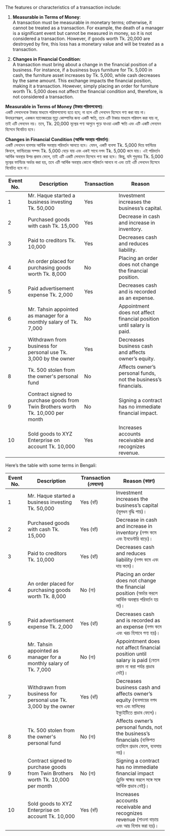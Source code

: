 The features or characteristics of a transaction include:

1. **Measurable in Terms of Money**:  
   A transaction must be measurable in monetary terms; otherwise, it cannot be treated as a transaction. For example, the death of a manager is a significant event but cannot be measured in money, so it is not considered a transaction. However, if goods worth Tk. 20,000 are destroyed by fire, this loss has a monetary value and will be treated as a transaction.

2. **Changes in Financial Condition**:  
   A transaction must bring about a change in the financial position of a business. For instance, if a business buys furniture for Tk. 5,000 in cash, the furniture asset increases by Tk. 5,000, while cash decreases by the same amount. This exchange impacts the financial position, making it a transaction. However, simply placing an order for furniture worth Tk. 5,000 does not affect the financial condition and, therefore, is not considered a transaction.



 **Measurable in Terms of Money (টাকার পরিমাপযোগ্য)**:  
   একটি লেনদেনকে টাকার মাধ্যমে পরিমাপযোগ্য হতে হবে; না হলে এটি লেনদেন হিসেবে গণ্য করা যায় না। উদাহরণস্বরূপ, একজন ম্যানেজারের মৃত্যু কোম্পানির জন্য একটি ক্ষতি, তবে এটি টাকার মাধ্যমে পরিমাপ করা যায় না, তাই এটি লেনদেন নয়। তবে, Tk. 20,000 মূল্যের পণ্য আগুনে পুড়ে যাওয়া একটি ক্ষতি এবং এটি একটি লেনদেন হিসেবে বিবেচিত হবে।

**Changes in Financial Condition (আর্থিক অবস্থায় পরিবর্তন)**:  
   একটি লেনদেন ব্যবসার আর্থিক অবস্থায় পরিবর্তন আনতে হবে। যেমন, একটি ব্যবসা Tk. 5,000 দিয়ে ফার্নিচার কিনলে, ফার্নিচারের সম্পদ Tk. 5,000 বেড়ে যায় এবং একই সাথে নগদ Tk. 5,000 কমে যায়। এই পরিবর্তন আর্থিক অবস্থার উপর প্রভাব ফেলে, তাই এটি একটি লেনদেন হিসেবে গণ্য করা হবে। কিন্তু, যদি শুধুমাত্র Tk. 5,000 মূল্যের ফার্নিচার অর্ডার করা হয়, তবে এটি আর্থিক অবস্থায় কোনো পরিবর্তন আনবে না এবং তাই এটি লেনদেন হিসেবে বিবেচিত হবে না।




| Event No. | Description                                                                                     | Transaction | Reason                                                                                                 |
|-----------|-------------------------------------------------------------------------------------------------|-------------|--------------------------------------------------------------------------------------------------------|
| 1         | Mr. Haque started a business investing Tk. 50,000                                               | Yes         | Investment increases the business’s capital.                                                           |
| 2         | Purchased goods with cash Tk. 15,000                                                            | Yes         | Decrease in cash and increase in inventory.                                                            |
| 3         | Paid to creditors Tk. 10,000                                                                    | Yes         | Decreases cash and reduces liability.                                                                  |
| 4         | An order placed for purchasing goods worth Tk. 8,000                                            | No          | Placing an order does not change the financial position.                                               |
| 5         | Paid advertisement expense Tk. 2,000                                                            | Yes         | Decreases cash and is recorded as an expense.                                                          |
| 6         | Mr. Tahsin appointed as manager for a monthly salary of Tk. 7,000                               | No          | Appointment does not affect financial position until salary is paid.                                   |
| 7         | Withdrawn from business for personal use Tk. 3,000 by the owner                                 | Yes         | Decreases business cash and affects owner’s equity.                                                    |
| 8         | Tk. 500 stolen from the owner's personal fund                                                   | No          | Affects owner’s personal funds, not the business’s financials.                                         |
| 9         | Contract signed to purchase goods from Twin Brothers worth Tk. 10,000 per month                 | No          | Signing a contract has no immediate financial impact.                                                  |
| 10        | Sold goods to XYZ Enterprise on account Tk. 10,000                                              | Yes         | Increases accounts receivable and recognizes revenue.                                                  |



Here’s the table with some terms in Bengali:

| Event No. | Description                                                                                     | Transaction (লেনদেন) | Reason (কারণ)                                                                                         |
|-----------|-------------------------------------------------------------------------------------------------|-----------------------|--------------------------------------------------------------------------------------------------------|
| 1         | Mr. Haque started a business investing Tk. 50,000                                               | Yes (হ্যাঁ)           | Investment increases the business’s capital (মূলধন বৃদ্ধি পায়)।                                      |
| 2         | Purchased goods with cash Tk. 15,000                                                            | Yes (হ্যাঁ)           | Decrease in cash and increase in inventory (নগদ কমে এবং ইনভেন্টরি বাড়ে)।                             |
| 3         | Paid to creditors Tk. 10,000                                                                    | Yes (হ্যাঁ)           | Decreases cash and reduces liability (নগদ কমে এবং দায় কমে)।                                        |
| 4         | An order placed for purchasing goods worth Tk. 8,000                                            | No (না)               | Placing an order does not change the financial position (অর্ডার করলে আর্থিক অবস্থায় পরিবর্তন হয় না)। |
| 5         | Paid advertisement expense Tk. 2,000                                                            | Yes (হ্যাঁ)           | Decreases cash and is recorded as an expense (নগদ কমে এবং খরচ হিসাবে গণ্য হয়)।                       |
| 6         | Mr. Tahsin appointed as manager for a monthly salary of Tk. 7,000                               | No (না)               | Appointment does not affect financial position until salary is paid (বেতন প্রদান না করা পর্যন্ত প্রভাব নেই)। |
| 7         | Withdrawn from business for personal use Tk. 3,000 by the owner                                 | Yes (হ্যাঁ)           | Decreases business cash and affects owner’s equity (ব্যবসায়ের নগদ কমে এবং মালিকের ইক্যুইটিতে প্রভাব ফেলে)। |
| 8         | Tk. 500 stolen from the owner's personal fund                                                   | No (না)               | Affects owner’s personal funds, not the business’s financials (ব্যক্তিগত তহবিলে প্রভাব ফেলে, ব্যবসায় নয়)। |
| 9         | Contract signed to purchase goods from Twin Brothers worth Tk. 10,000 per month                 | No (না)               | Signing a contract has no immediate financial impact (চুক্তি স্বাক্ষর করলে সঙ্গে সঙ্গে আর্থিক প্রভাব নেই)। |
| 10        | Sold goods to XYZ Enterprise on account Tk. 10,000                                              | Yes (হ্যাঁ)           | Increases accounts receivable and recognizes revenue (পাওনা বাড়ায় এবং আয় হিসাব করা হয়)।           |
